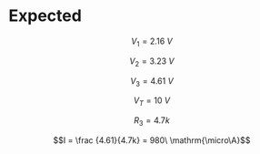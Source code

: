 # Expected

$$V_1 = 2.16\ V$$

$$V_2 = 3.23\ V$$

$$V_3 = 4.61\ V$$

$$V_T = 10\ V$$

$$R_3 = 4.7k$$

$$I = \frac {4.61}{4.7k} = 980\ \mathrm{\micro\A}$$

